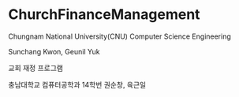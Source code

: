# ChurchFinanceManagement

Chungnam National University(CNU) Computer Science Engineering

Sunchang Kwon, Geunil Yuk

교회 재정 프로그램

충남대학교 컴퓨터공학과 14학번 권순창, 육근일
